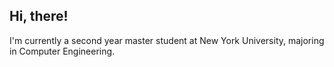 ## Hi, there!

I'm currently a second year master student at New York University, majoring in Computer Engineering.
